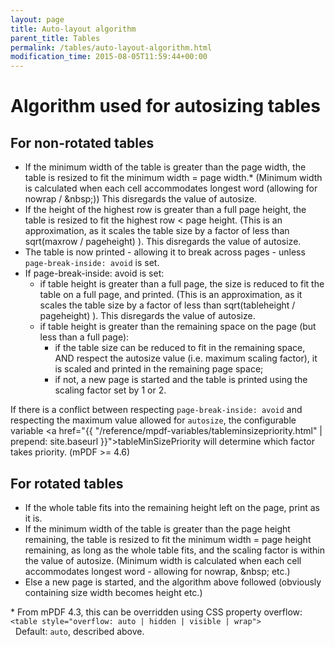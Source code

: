 ```yaml
---
layout: page
title: Auto-layout algorithm
parent_title: Tables
permalink: /tables/auto-layout-algorithm.html
modification_time: 2015-08-05T11:59:44+00:00
---
```


# Algorithm used for autosizing tables

## For non-rotated tables

* If the minimum width of the table is greater than the page width, the table is resized to fit the minimum 
  width = page width.* (Minimum width is calculated when each cell accommodates longest word (allowing for 
  nowrap / &amp;nbsp;)) This disregards the value of autosize.
* If the height of the highest row is greater than a full page height, the table is resized to fit the 
  highest row < page height. (This is an approximation, as it scales the table size by a factor of 
  less than sqrt(maxrow / pageheight) ). This disregards the value of autosize.
* The table is now printed - allowing it to break across pages - unless `page-break-inside: avoid` is set.
* If page-break-inside: avoid is set:
    * if table height is greater than a full page, the size is reduced to fit the table on a full page, 
      and printed. (This is an approximation, as it scales the table size by a factor of less than 
      sqrt(tableheight / pageheight) ). This disregards the value of autosize.
    * if table height is greater than the remaining space on the page (but less than a full page):
        * if the table size can be reduced to fit in the remaining space, AND respect the autosize value 
          (i.e. maximum scaling factor), it is scaled and printed in the remaining page space;
        * if not, a new page is started and the table is printed using the scaling factor set by 1 or 2.

 
If there is a conflict between respecting `page-break-inside: avoid` and respecting 
the maximum value allowed for `autosize`, the configurable variable 
<a href="{{ "/reference/mpdf-variables/tableminsizepriority.html" | prepend: site.baseurl }}">tableMinSizePriority</a> 
will determine which factor takes priority. (mPDF >= 4.6)

## For rotated tables

* If the whole table fits into the remaining height left on the page, print as it is.
* If the minimum width of the table is greater than the page height remaining, the table is resized to fit 
  the minimum width = page height remaining, as long as the whole table fits, and the scaling factor is 
  within the value of autosize. (Minimum width is calculated when each cell accommodates longest word - 
  allowing for nowrap, &amp;nbsp; etc.)
* Else a new page is started, and the algorithm above followed 
  (obviously containing size width becomes height etc.)


\* From mPDF 4.3, this can be overridden using CSS property overflow:  
`<table style="overflow: auto | hidden | visible | wrap">`  
&nbsp;&nbsp;Default: `auto`, described above.
